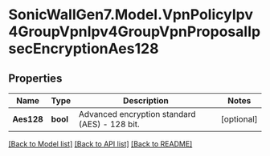 # SonicWallGen7.Model.VpnPolicyIpv4GroupVpnIpv4GroupVpnProposalIpsecEncryptionAes128

## Properties

Name | Type | Description | Notes
------------ | ------------- | ------------- | -------------
**Aes128** | **bool** | Advanced encryption standard (AES) - 128 bit. | [optional] 

[[Back to Model list]](../README.md#documentation-for-models) [[Back to API list]](../README.md#documentation-for-api-endpoints) [[Back to README]](../README.md)

